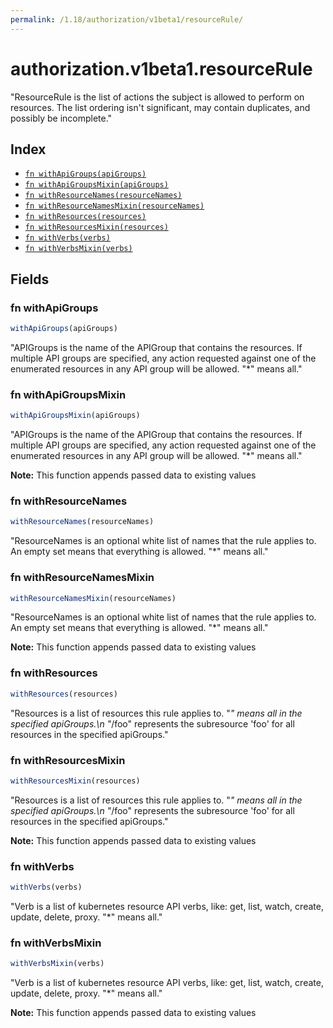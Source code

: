 ```yaml
---
permalink: /1.18/authorization/v1beta1/resourceRule/
---
```


# authorization.v1beta1.resourceRule

"ResourceRule is the list of actions the subject is allowed to perform on resources. The list ordering isn't significant, may contain duplicates, and possibly be incomplete."

## Index

* [`fn withApiGroups(apiGroups)`](#fn-withapigroups)
* [`fn withApiGroupsMixin(apiGroups)`](#fn-withapigroupsmixin)
* [`fn withResourceNames(resourceNames)`](#fn-withresourcenames)
* [`fn withResourceNamesMixin(resourceNames)`](#fn-withresourcenamesmixin)
* [`fn withResources(resources)`](#fn-withresources)
* [`fn withResourcesMixin(resources)`](#fn-withresourcesmixin)
* [`fn withVerbs(verbs)`](#fn-withverbs)
* [`fn withVerbsMixin(verbs)`](#fn-withverbsmixin)

## Fields

### fn withApiGroups

```ts
withApiGroups(apiGroups)
```

"APIGroups is the name of the APIGroup that contains the resources.  If multiple API groups are specified, any action requested against one of the enumerated resources in any API group will be allowed.  \"*\" means all."

### fn withApiGroupsMixin

```ts
withApiGroupsMixin(apiGroups)
```

"APIGroups is the name of the APIGroup that contains the resources.  If multiple API groups are specified, any action requested against one of the enumerated resources in any API group will be allowed.  \"*\" means all."

**Note:** This function appends passed data to existing values

### fn withResourceNames

```ts
withResourceNames(resourceNames)
```

"ResourceNames is an optional white list of names that the rule applies to.  An empty set means that everything is allowed.  \"*\" means all."

### fn withResourceNamesMixin

```ts
withResourceNamesMixin(resourceNames)
```

"ResourceNames is an optional white list of names that the rule applies to.  An empty set means that everything is allowed.  \"*\" means all."

**Note:** This function appends passed data to existing values

### fn withResources

```ts
withResources(resources)
```

"Resources is a list of resources this rule applies to.  \"*\" means all in the specified apiGroups.\n \"*/foo\" represents the subresource 'foo' for all resources in the specified apiGroups."

### fn withResourcesMixin

```ts
withResourcesMixin(resources)
```

"Resources is a list of resources this rule applies to.  \"*\" means all in the specified apiGroups.\n \"*/foo\" represents the subresource 'foo' for all resources in the specified apiGroups."

**Note:** This function appends passed data to existing values

### fn withVerbs

```ts
withVerbs(verbs)
```

"Verb is a list of kubernetes resource API verbs, like: get, list, watch, create, update, delete, proxy.  \"*\" means all."

### fn withVerbsMixin

```ts
withVerbsMixin(verbs)
```

"Verb is a list of kubernetes resource API verbs, like: get, list, watch, create, update, delete, proxy.  \"*\" means all."

**Note:** This function appends passed data to existing values